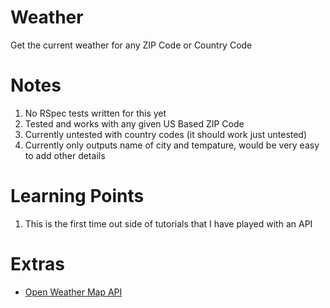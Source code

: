 Weather
===

Get the current weather for any ZIP Code or Country Code

Notes
===

1. No RSpec tests written for this yet
2. Tested and works with any given US Based ZIP Code
3. Currently untested with country codes (it should work just untested)
4. Currently only outputs name of city and tempature, would be very easy to add other details

Learning Points
===
1. This is the first time out side of tutorials that I have played with an API

Extras
===

* [Open Weather Map API](http://openweathermap.org/current)
